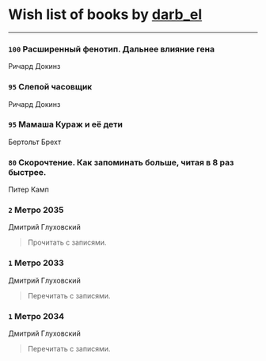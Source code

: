 # Wish list of books by [darb_el](http://vk.com/id184135339)
---

### `100` Расширенный фенотип. Дальнее влияние гена
Ричард Докинз

### `95` Слепой часовщик
Ричард Докинз

### `95` Мамаша Кураж и её дети
Бертольт Брехт

### `80` Скорочтение. Как запоминать больше, читая в 8 раз быстрее.
Питер Камп

### `2` Метро 2035
Дмитрий Глуховский
> Прочитать с записями.

### `1` Метро 2033
Дмитрий Глуховский
> Перечитать с записями.

### `1` Метро 2034
Дмитрий Глуховский
> Перечитать с записями.

